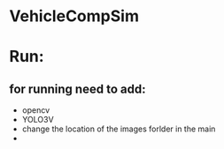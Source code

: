 # VehicleCompSim

# Run:
## for running need to add:
* opencv
* YOLO3V
* change the location of the images forlder in the main
* 
